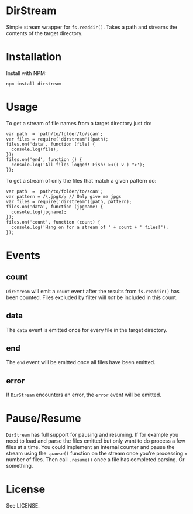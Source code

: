 # DirStream

Simple stream wrapper for `fs.readdir()`. Takes a path and streams the
contents of the target directory.

# Installation

Install with NPM:

`npm install dirstream`

# Usage

To get a stream of file names from a target directory just do:

    var path  = 'path/to/folder/to/scan';
    var files = require('dirstream')(path);
    files.on('data', function (file) {
      console.log(file);
    });
    files.on('end', function () {
      console.log('All files logged! Fish: ><(( v ) ">');
    });

To get a stream of only the files that match a given pattern do:

    var path  = 'path/to/folder/to/scan';
    var pattern = /\.jpg$/; // Only give me jpgs
    var files = require('dirstream')(path, pattern);
    files.on('data', function (jpgname) {
      console.log(jpgname);
    });
    files.on('count', function (count) {
      console.log('Hang on for a stream of ' + count + ' files!');
    });

# Events

## count

`DirStream` will emit a `count` event after the results from `fs.readdir()`
has been counted. Files excluded by filter will _not_ be included in this
count.

## data

The `data` event is emitted once for every file in the target directory.

## end

The `end` event will be emitted once all files have been emitted.

## error

If `DirStream` encounters an error, the `error` event will be emitted.


# Pause/Resume

`DirStream` has full support for pausing and resuming. If for example you need
to load and parse the files emitted but only want to do process a few files
at a time. You could implement an internal counter and pause the stream using
the `.pause()` function on the stream once you're processing `x` number of
files. Then call `.resume()` once a file has completed parsing. Or something.

# License

See LICENSE.

